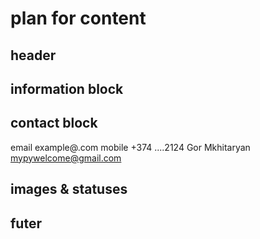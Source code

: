 # plan for content
## header
## information block
## contact block
email example@.com
mobile +374 ....2124
Gor Mkhitaryan
mypywelcome@gmail.com
## images & statuses
## futer 